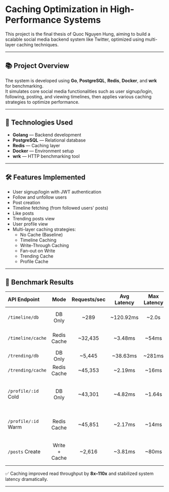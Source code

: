 # Caching Optimization in High-Performance Systems

This project is the final thesis of Quoc Nguyen Hung, aiming to build a scalable social media backend system like Twitter, optimized using multi-layer caching techniques.

---

## 📚 Project Overview

The system is developed using **Go**, **PostgreSQL**, **Redis**, **Docker**, and **wrk** for benchmarking.  
It simulates core social media functionalities such as user signup/login, following, posting, and viewing timelines, then applies various caching strategies to optimize performance.

---

## 🚀 Technologies Used

- **Golang** — Backend development
- **PostgreSQL** — Relational database
- **Redis** — Caching layer
- **Docker** — Environment setup
- **wrk** — HTTP benchmarking tool

---

## 🛠️ Features Implemented

- User signup/login with JWT authentication
- Follow and unfollow users
- Post creation
- Timeline fetching (from followed users' posts)
- Like posts
- Trending posts view
- User profile view
- Multi-layer caching strategies:
  - No Cache (Baseline)
  - Timeline Caching
  - Write-Through Caching
  - Fan-out on Write
  - Trending Cache
  - Profile Cache

---

## 🧪 Benchmark Results

| API Endpoint | Mode | Requests/sec | Avg Latency | Max Latency | Comments |
|:-------------|:----:|:------------:|:-----------:|:-----------:|:---------|
| `/timeline/db` | DB Only | ~289 | ~120.92ms | ~2.0s | DB overloads under load |
| `/timeline/cache` | Redis Cache | ~32,435 | ~3.48ms | ~54ms | 110x faster with caching |
| `/trending/db` | DB Only | ~5,445 | ~38.63ms | ~281ms | Slows as data grows |
| `/trending/cache` | Redis Cache | ~45,353 | ~2.19ms | ~16ms | 8x faster with cache |
| `/profile/:id` Cold | DB Only | ~43,301 | ~4.82ms | ~1.64s | Max latency spikes without cache |
| `/profile/:id` Warm | Redis Cache | ~45,851 | ~2.17ms | ~14ms | Stable latency with caching |
| `/posts` Create | Write + Cache | ~2,616 | ~3.81ms | ~80ms | Write-Through and Fan-out impact |

✅ Caching improved read throughput by **8x–110x** and stabilized system latency dramatically.

---



